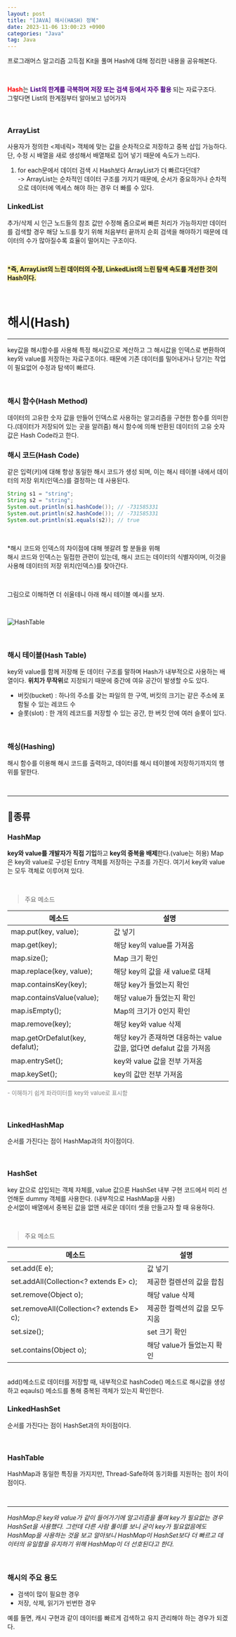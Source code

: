 ```yaml
---
layout: post
title: "[JAVA] 해시(HASH) 정복"
date: 2023-11-06 13:00:23 +0900
categories: "Java"
tag: Java
---
```


프로그래머스 알고리즘 고득점 Kit을 풀며 Hash에 대해 정리한 내용을 공유해본다.

<script async src="https://pagead2.googlesyndication.com/pagead/js/adsbygoogle.js?client=ca-pub-3561381376929023"
     crossorigin="anonymous"></script>
<ins class="adsbygoogle"
     style="display:block; text-align:center;"
     data-ad-layout="in-article"
     data-ad-format="fluid"
     data-ad-client="ca-pub-3561381376929023"
     data-ad-slot="1405810651"></ins>
<script>
     (adsbygoogle = window.adsbygoogle || []).push({});
</script>

<br>

<span style="color:red"><strong>Hash</strong></span>는 <span style="color:indigo"><strong>List의 한계를 극복하며 저장 또는 검색 등에서 자주 활용 </strong></span>되는 자료구조다.   
그렇다면 List의 한계점부터 알아보고 넘어가자

<br>

### ArrayList  
사용자가 정의한 <제네릭> 객체에 맞는 값을 순차적으로 저장하고 중복 삽입 가능하다. 단, 수정 시 배열을 새로 생성해서 배열채로 집어 넣기 때문에 속도가 느리다.

1. for each문에서 데이터 검색 시 Hash보다 ArrayList가 더 빠르다던데?  
-> ArrayList는 순차적인 데이터 구조를 가지기 때문에, 순서가 중요하거나 순차적으로 데이터에 엑세스 해야 하는 경우 더 빠를 수 있다.   

### LinkedList  
추가/삭제 시 인근 노드들의 참조 값만 수정해 줌으로써 빠른 처리가 가능하지만 데이터를 검색할 경우 해당 노드를 찾기 위해 처음부터 끝까지 순회 검색을 해야하기 때문에 데이터의 수가 많아질수록 효율이 떨어지는 구조이다.   

<br> 

<span style="background-color:#fff5b1"><strong> *즉, ArrayList의 느린 데이터의 수정, LinkedList의 느린 탐색 속도를 개선한 것이 Hash이다. </strong></span>


<br>

# 해시(Hash)
---
key값을 해시함수를 사용해 특정 해시값으로 계산하고 그 해시값을 인덱스로 변환하여 key와 value를 저장하는 자료구조이다. 
때문에 기존 데이터를 밀어내거나 당기는 작업이 필요없어 수정과 탐색이 빠르다. 

<br>

### 해시 함수(Hash Method)
데이터의 고유한 숫자 값을 만들어 인덱스로 사용하는 알고리즘을 구현한 함수를 의미한다.(데이터가 저장되어 있는 곳을 알려줌) 해시 함수에 의해 반환된 데이터의 고유 숫자 값은 Hash Code라고 한다. 

### 해시 코드(Hash Code)
같은 입력(키)에 대해 항상 동일한 해시 코드가 생성 되며, 이는 해시 테이블 내에서 데이터의 저장 위치(인덱스)를 결정하는 데 사용된다.

```java
String s1 = "string";
String s2 = "string";
System.out.println(s1.hashCode()); // -731585331
System.out.println(s2.hashCode()); // -731585331
System.out.println(s1.equals(s2)); // true
```

<br>

*해시 코드와 인덱스의 차이점에 대해 헷갈려 할 분들을 위해   
해시 코드와 인덱스는 밀접한 관련이 있는데, 해시 코드는 데이터의 식별자이며, 이것을 사용해 데이터의 저장 위치(인덱스)를 찾아간다. 

<br>

그림으로 이해하면 더 쉬울테니 아래 해시 테이블 예시를 보자. 

<br>

![HashTable](https://github.com/bong0716/photogram/assets/119990564/47001dfa-b375-4bc4-8266-f11bb75f9f85)

<br>

### 해시 테이블(Hash Table)
key와 value를 함께 저장해 둔 데이터 구조를 말하며 Hash가 내부적으로 사용하는 배열이다. **위치가 무작위**로 지정되기 때문에 중간에 여유 공간이 발생할 수도 있다.   
- 버킷(bucket) : 하나의 주소를 갖는 파일의 한 구역, 버킷의 크기는 같은 주소에 포함될 수 있는 레코드 수
- 슬롯(slot) : 한 개의 레코드를 저장할 수 있는 공간, 한 버킷 안에 여러 슬롯이 있다.

<br>

### 해싱(Hashing)
해시 함수를 이용해 해시 코드를 출력하고, 데이터를 해시 테이블에 저장하기까지의 행위를 말한다.

<br>

---
## 🔎종류

### HashMap  
**key와 value를 개발자가 직접 기입**하고 **key의 중복을 배제**한다.(value는 허용)
Map은 key와 value로 구성된 Entry 객체를 저장하는 구조를 가진다. 여기서 key와 value는 모두 객체로 이루어져 있다.  

<br>

> 주요 메소드


|      메소드      |      설명    |
| ---------------- | ------------ |
| map.put(key, value); | 값 넣기 |
| map.get(key); | 해당 key의 value를 가져옴 |
| map.size(); | Map 크기 확인 |
| map.replace(key, value); | 해당 key의 값을 새 value로 대체 |
| map.containsKey(key); | 해당 key가 들었는지 확인 |
| map.containsValue(value); | 해당 value가 들었는지 확인 |
| map.isEmpty(); | Map의 크기가 0인지 확인 |
| map.remove(key); | 해당 key와 value 삭제 |
| map.getOrDefalut(key, defalut); | 해당 key가 존재하면 대응하는 value 값을, 없다면 defalut 값을 가져옴 |
| map.entrySet(); | key와 value 값을 전부 가져옴 |
| map.keySet(); | key의 값만 전부 가져옴 |

<span style="font-size : 13px; color : gray">- 이해하기 쉽게 파라미터를 key와 value로 표시함</span>

<br>

### LinkedHashMap
순서를 가진다는 점이 HashMap과의 차이점이다. 

<br>

### HashSet  
key 값으로 삽입되는 객체 자체를, value 값으론 HashSet 내부 구현 코드에서 미리 선언해둔 dummy 객체를 사용한다. (내부적으로 HashMap을 사용)    
순서없이 배열에서 중복된 값을 없앤 새로운 데이터 셋을 만들고자 할 때 유용하다.  

<br>

> 주요 메소드


|      메소드      |      설명    |
| ---------------- | ------------ |
| set.add(E e); | 값 넣기 |
| set.addAll(Collection<? extends E> c); | 제공한 컬렌션의 값을 합침 |
| set.remove(Object o); | 해당 value 삭제 |
| set.removeAll(Collection<? extends E> c); | 제공한 컬렉션의 값을 모두 지움 |
| set.size(); | set 크기 확인 |
| set.contains(Object o); | 해당 value가 들었는지 확인 |

<br>
add()메소드로 데이터를 저장할 때, 내부적으로 hashCode() 메소드로 해시값을 생성하고 eqauls() 메소드를 통해 중복된 객체가 있는지 확인한다.

<br>

### LinkedHashSet
순서를 가진다는 점이 HashSet과의 차이점이다.

<br>

### HashTable 
HashMap과 동일한 특징을 가지지만, Thread-Safe하여 동기화를 지원하는 점이 차이점이다. 

<br>

---
*HashMap은 key와 value가 같이 들어가기에 알고리즘을 풀며 key가 필요없는 경우 HashSet을 사용했다. 그런데 다른 사람 풀이를 보니 굳이 key가 필요없음에도 HashMap을 사용하는 것을 보고 알아보니 HashMap이 HashSet보다 더 빠르고 데이터의 유일함을 유지하기 위해 HashMap이 더 선호된다고 한다.*

<br>

### 해시의 주요 용도
- 검색이 많이 필요한 경우
- 저장, 삭제, 읽기가 빈번한 경우  

예를 들면, 캐시 구현과 같이 데이터를 빠르게 검색하고 유지 관리해야 하는 경우가 되겠다.